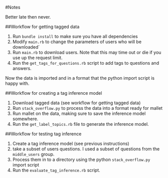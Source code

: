 #Notes

Better late then never.

##Workflow for getting tagged data
1. Run `bundle install` to make sure you have all dependencies
1. Modify `main.rb` to change the parameters of users who will be downloaded`
1. Run `main.rb` to download users. Note that this may time out or die if you use up the request limit.
1. Run the `get_tags_for_questions.rb` script to add tags to questions and answers.

Now the data is imported and in a format that the python import script is happy with.

##Workflow for creating a tag inference model
1. Download tagged data (see workflow for getting tagged data)
1. Run `stack_overflow.py` to process the data into a format ready for mallet
1. Run mallet on the data, making sure to save the inference model somewhere.
1. Run the `get_label_topics.rb` file to generate the inference model.

##Workflow for testing tag inference

1. Create a tag inference model (see previous instructions)
1. take a subset of users questions. I used a subset of questions from the `middle_users` group.
1. Process them in to a directory using the python `stack_overflow.py` import script
1. Run the `evaluate_tag_inference.rb` script.
